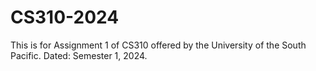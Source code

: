 # CS310-2024
This is for Assignment 1 of CS310 offered by the University of the South Pacific. Dated: Semester 1, 2024.
